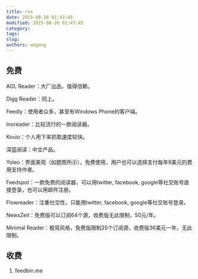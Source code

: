 ```yaml
---
title: rss
date: 2015-08-26 01:43:45
modified: 2015-08-26 01:43:45
category: 
tags: 
slug: 
authors: wogong
---
```


## 免费
AOL Reader：大厂出品，值得信赖。

Digg Reader：同上。

Feedly：使用者众多，甚至有Windows Phone的客户端。

Inoreader：比较流行的一款阅读器。

Kouio：个人用下来抓取速度较快。

深蓝阅读：中文产品。

Yoleo：界面美观（如题图所示），免费使用，用户也可以选择支付每年9美元的费用支持作者。

Feedspot：一款免费的阅读器，可以用twitter, facebook, google等社交账号直接登录，也可以用邮件注册。

Flowreader：注重社交性，只能用twitter, facebook, google等社交账号登录。

NewsZeit：免费版可以订阅64个源，收费版无此限制，50元/年。

Minimal Reader：极简风格，免费版限制25个订阅源，收费版36美元一年，无此限制。

## 收费
1. feedbin.me
